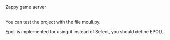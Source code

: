 Zappy game server<br/><br/>

You can test the project with the file mouli.py.<br/>

Epoll is implemented for using it instead of Select, you should define EPOLL.
